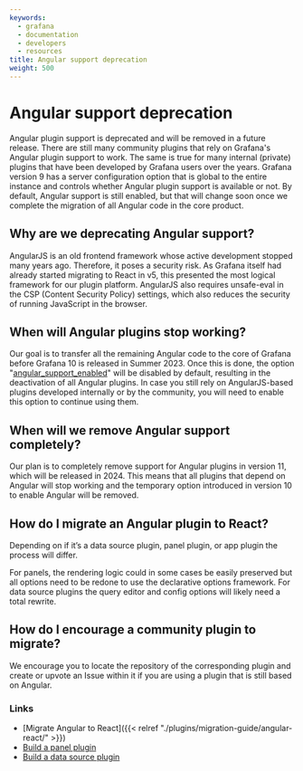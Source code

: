 ```yaml
---
keywords:
  - grafana
  - documentation
  - developers
  - resources
title: Angular support deprecation
weight: 500
---
```


# Angular support deprecation

Angular plugin support is deprecated and will be removed in a future release. There are still many community plugins that rely on Grafana's Angular plugin support to work. The same is true for many internal (private) plugins that have been developed by Grafana users over the years. Grafana version 9 has a server configuration option that is global to the entire instance and controls whether Angular plugin support is available or not. By default, Angular support is still enabled, but that will change soon once we complete the migration of all Angular code in the core product.

## Why are we deprecating Angular support?

AngularJS is an old frontend framework whose active development stopped many years ago. Therefore, it poses a security risk. As Grafana itself had already started migrating to React in v5, this presented the most logical framework for our plugin platform. AngularJS also requires unsafe-eval in the CSP (Content Security Policy) settings, which also reduces the security of running JavaScript in the browser.

## When will Angular plugins stop working?

Our goal is to transfer all the remaining Angular code to the core of Grafana before Grafana 10 is released in Summer 2023. Once this is done, the option "[angular_support_enabled](https://github.com/grafana/grafana/blob/d61bcdf4ca5e69489e0067c56fbe7f0bfdf84ee4/conf/defaults.ini#L362)" will be disabled by default, resulting in the deactivation of all Angular plugins. In case you still rely on AngularJS-based plugins developed internally or by the community, you will need to enable this option to continue using them.

## When will we remove Angular support completely?

Our plan is to completely remove support for Angular plugins in version 11, which will be released in 2024. This means that all plugins that depend on Angular will stop working and the temporary option introduced in version 10 to enable Angular will be removed.

## How do I migrate an Angular plugin to React?

Depending on if it’s a data source plugin, panel plugin, or app plugin the process will differ.

For panels, the rendering logic could in some cases be easily preserved but all options need to be redone to use the declarative options framework. For data source plugins the query editor and config options will likely need a total rewrite.

## How do I encourage a community plugin to migrate?

We encourage you to locate the repository of the corresponding plugin and create or upvote an Issue within it if you are using a plugin that is still based on Angular.

### Links

- [Migrate Angular to React]({{< relref "./plugins/migration-guide/angular-react/" >}})
- [Build a panel plugin](https://grafana.com/tutorials/build-a-panel-plugin/)
- [Build a data source plugin](https://grafana.com/tutorials/build-a-data-source-plugin/)

